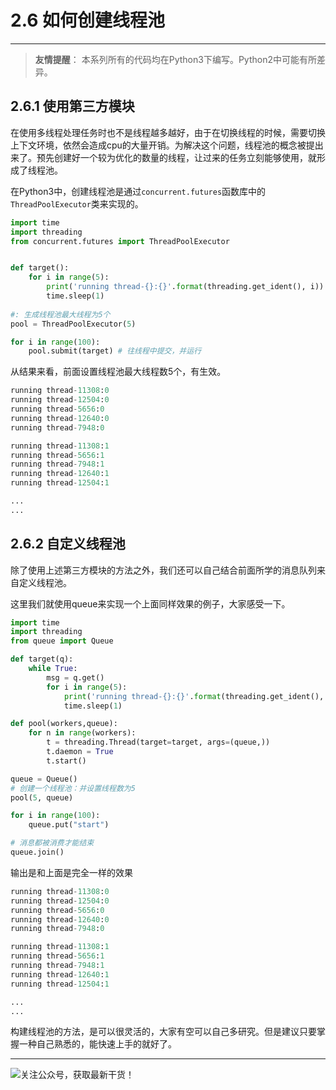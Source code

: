 # 2.6 如何创建线程池

---

>**友情提醒**：
>本系列所有的代码均在Python3下编写。Python2中可能有所差异。

## 2.6.1 使用第三方模块

在使用多线程处理任务时也不是线程越多越好，由于在切换线程的时候，需要切换上下文环境，依然会造成cpu的大量开销。为解决这个问题，线程池的概念被提出来了。预先创建好一个较为优化的数量的线程，让过来的任务立刻能够使用，就形成了线程池。

在Python3中，创建线程池是通过`concurrent.futures`函数库中的`ThreadPoolExecutor`类来实现的。

```python
import time
import threading
from concurrent.futures import ThreadPoolExecutor


def target():
    for i in range(5):
        print('running thread-{}:{}'.format(threading.get_ident(), i))
        time.sleep(1)
        
#: 生成线程池最大线程为5个
pool = ThreadPoolExecutor(5) 

for i in range(100):
    pool.submit(target) # 往线程中提交，并运行 
```
从结果来看，前面设置线程池最大线程数5个，有生效。
```python
running thread-11308:0
running thread-12504:0
running thread-5656:0
running thread-12640:0
running thread-7948:0

running thread-11308:1
running thread-5656:1
running thread-7948:1
running thread-12640:1
running thread-12504:1

...
...
```

## 2.6.2 自定义线程池

除了使用上述第三方模块的方法之外，我们还可以自己结合前面所学的消息队列来自定义线程池。

这里我们就使用queue来实现一个上面同样效果的例子，大家感受一下。
```python
import time
import threading
from queue import Queue

def target(q):
    while True:
        msg = q.get()
        for i in range(5):
            print('running thread-{}:{}'.format(threading.get_ident(), i))
            time.sleep(1)

def pool(workers,queue):
    for n in range(workers):
        t = threading.Thread(target=target, args=(queue,))
        t.daemon = True
        t.start()

queue = Queue()
# 创建一个线程池：并设置线程数为5
pool(5, queue)

for i in range(100):
    queue.put("start")

# 消息都被消费才能结束
queue.join()
```
输出是和上面是完全一样的效果
```python
running thread-11308:0
running thread-12504:0
running thread-5656:0
running thread-12640:0
running thread-7948:0

running thread-11308:1
running thread-5656:1
running thread-7948:1
running thread-12640:1
running thread-12504:1

...
...
```

构建线程池的方法，是可以很灵活的，大家有空可以自己多研究。但是建议只要掌握一种自己熟悉的，能快速上手的就好了。

----
![关注公众号，获取最新干货！](http://image.python-online.cn/20191117155836.png)
